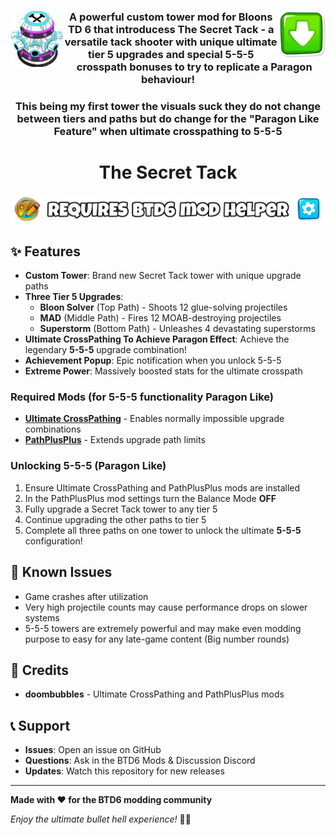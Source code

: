 <h1 align="center">
<a href="https://github.com/Myself-Bloons/The-Secret-Tack/releases/latest/download/SecretTack.dll">
    <img align="left" alt="SecretTack-Icon" height="90" src="SecretTack-Icon.png">
    <img align="right" alt="Download" height="75" src="https://raw.githubusercontent.com/gurrenm3/BTD-Mod-Helper/master/BloonsTD6%20Mod%20Helper/Resources/DownloadBtn.png">
</a>

</h1>
<h3 align="center">A powerful custom tower mod for Bloons TD 6 that introducess The Secret Tack - a versatile tack shooter with unique ultimate tier 5 upgrades and special 5-5-5 crosspath bonuses to try to replicate a Paragon behaviour!</h3>
<h3 align="center">This being my first tower the visuals suck they do not change between tiers and paths but do change for the "Paragon Like Feature" when ultimate crosspathing to 5-5-5</h3>
<h1 align="center">The Secret Tack</h1>


[![Requires BTD6 Mod Helper](https://raw.githubusercontent.com/gurrenm3/BTD-Mod-Helper/master/banner.png)](https://github.com/gurrenm3/BTD-Mod-Helper#readme)

## ✨ Features

- **Custom Tower**: Brand new Secret Tack tower with unique upgrade paths
- **Three Tier 5 Upgrades**:
  - **Bloon Solver** (Top Path) - Shoots 12 glue-solving projectiles
  - **MAD** (Middle Path) - Fires 12 MOAB-destroying projectiles
  - **Superstorm** (Bottom Path) - Unleashes 4 devastating superstorms
- **Ultimate CrossPathing To Achieve Paragon Effect**: Achieve the legendary **5-5-5** upgrade combination!
- **Achievement Popup**: Epic notification when you unlock 5-5-5
- **Extreme Power**: Massively boosted stats for the ultimate crosspath


### Required Mods (for 5-5-5 functionality Paragon Like)
- **[Ultimate CrossPathing](https://github.com/doombubbles/ultimate-crosspathing)** - Enables normally impossible upgrade combinations
- **[PathPlusPlus](https://github.com/doombubbles/path-plus-plus)** - Extends upgrade path limits

### Unlocking 5-5-5 (Paragon Like)
1. Ensure Ultimate CrossPathing and PathPlusPlus mods are installed
2. In the PathPlusPlus mod settings turn the Balance Mode **OFF**
3. Fully upgrade a Secret Tack tower to any tier 5
4. Continue upgrading the other paths to tier 5
5. Complete all three paths on one tower to unlock the ultimate **5-5-5** configuration!

## 🐛 Known Issues
- Game crashes after utilization
- Very high projectile counts may cause performance drops on slower systems
- 5-5-5 towers are extremely powerful and may make even modding purpose to easy for any late-game content (Big number rounds)

## 🙏 Credits

- **doombubbles** - Ultimate CrossPathing and PathPlusPlus mods

## 📞 Support

- **Issues**: Open an issue on GitHub
- **Questions**: Ask in the BTD6 Mods & Discussion Discord
- **Updates**: Watch this repository for new releases

---

**Made with ❤️ for the BTD6 modding community**

*Enjoy the ultimate bullet hell experience!* 🎯✨
